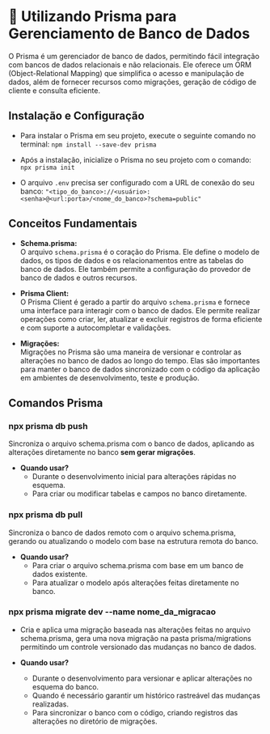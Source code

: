 # 👾 Utilizando Prisma para Gerenciamento de Banco de Dados

O Prisma é um gerenciador de banco de dados, permitindo fácil integração com bancos de dados relacionais e não relacionais. Ele oferece um ORM (Object-Relational Mapping) que simplifica o acesso e manipulação de dados, além de fornecer recursos como migrações, geração de código de cliente e consulta eficiente.


## Instalação e Configuração
  - Para instalar o Prisma em seu projeto, execute o seguinte comando no terminal: ` npm install --save-dev prisma `

  - Após a instalação, inicialize o Prisma no seu projeto com o comando: ` npx prisma init `  

  - O arquivo `.env` precisa ser configurado com a URL de conexão do seu banco: ` "<tipo_do_banco>://<usuário>:<senha>@<url:porta>/<nome_do_banco>?schema=public" `

## Conceitos Fundamentais

* **Schema.prisma:**  
  O arquivo `schema.prisma` é o coração do Prisma. Ele define o modelo de dados, os tipos de dados e os relacionamentos entre as tabelas do banco de dados. Ele também permite a configuração do provedor de banco de dados e outros recursos.

* **Prisma Client:**  
  O Prisma Client é gerado a partir do arquivo `schema.prisma` e fornece uma interface para interagir com o banco de dados. Ele permite realizar operações como criar, ler, atualizar e excluir registros de forma eficiente e com suporte a autocompletar e validações.

* **Migrações:**  
  Migrações no Prisma são uma maneira de versionar e controlar as alterações no banco de dados ao longo do tempo. Elas são importantes para manter o banco de dados sincronizado com o código da aplicação em ambientes de desenvolvimento, teste e produção.

## Comandos Prisma

### npx prisma db push
Sincroniza o arquivo schema.prisma com o banco de dados, aplicando as alterações diretamente no banco <b>sem gerar migrações</b>.

- **Quando usar?**
  - Durante o desenvolvimento inicial para alterações rápidas no esquema.
  - Para criar ou modificar tabelas e campos no banco diretamente.  

### npx prisma db pull
Sincroniza o banco de dados remoto com o arquivo schema.prisma, gerando ou atualizando o modelo com base na estrutura remota do banco.

- **Quando usar?**
  - Para criar o arquivo schema.prisma com base em um banco de dados existente.
  - Para atualizar o modelo após alterações feitas diretamente no banco.

### npx prisma migrate dev --name nome_da_migracao
  - Cria e aplica uma migração baseada nas alterações feitas no arquivo schema.prisma, gera uma nova migração na pasta prisma/migrations permitindo um controle versionado das mudanças no banco de dados.

- **Quando usar?**
  - Durante o desenvolvimento para versionar e aplicar alterações no esquema do banco.
  - Quando é necessário garantir um histórico rastreável das mudanças realizadas.
  - Para sincronizar o banco com o código, criando registros das alterações no diretório de migrações.
